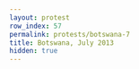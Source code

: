 ```yaml
---
layout: protest
row_index: 57
permalink: protests/botswana-7
title: Botswana, July 2013
hidden: true
---
```


